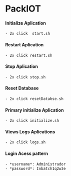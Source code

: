 # PackIOT

#### Initialize Aplication
    - 2x click  start.sh

#### Restart Aplication
    - 2x click restart.sh

#### Stop Aplication
    - 2x click stop.sh

#### Reset Database
    - 2x click resetDatabse.sh

#### Primary initialize Aplication
    - 2x click initialize.sh

#### Views Logs Aplications
    - 2x click logs.sh




#### Login Acess pattern
    - *username*: Administrador
    - *password*: Inbatch1q2w3e

